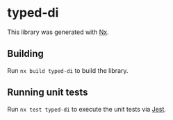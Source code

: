 # typed-di

This library was generated with [Nx](https://nx.dev).

## Building

Run `nx build typed-di` to build the library.

## Running unit tests

Run `nx test typed-di` to execute the unit tests via [Jest](https://jestjs.io).
